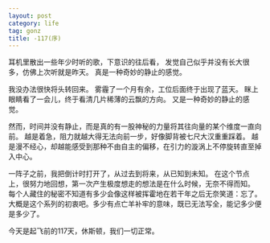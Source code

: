 ```yaml
---
layout: post
category: life
tag: gonz
title: -117(序)
---
```


耳机里散出一些年少时听的歌，下意识的往后看，
发觉自己似乎并没有长大很多，仿佛上次听就是昨天。
真是一种奇妙的静止的感觉。

我没办法很快将头转回来。
雾霾了一个月有余，工位后面终于出现了蓝天。
眯上眼睛看了一会儿，终于看清几片稀薄的云飘的方向。
又是一种奇妙的静止的感觉。

然而，时间并没有静止，而是真的有一股神秘的力量将其往向量的某个维度一直向前。
越是着急，阻力就越大得无法向前一步，好像脚背被七尺大汉重重踩着。
越是漫不经心，却越能感受到那种不由自主的偏移，在引力的漩涡上不停旋转直至掉入中心。

一阵子之前，我把倒计时打开了，从过去到将来，从已知到未知。
在这个节点上，很努力地回想，第一次产生极度想走的想法是在什么时候，无奈不得而知。
每个人藏住的秘密不知道有多少会像这样被挥霍地在若干年之后无奈笑道：忘了。
大概是这个系列的初衷吧。多少有点亡羊补牢的意味，既已无法写全，能记多少便是多少了。

今天是起飞前的117天，休斯顿，我们一切正常。
